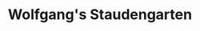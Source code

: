 ---
title: "Wolfgang's Staudengarten"
url: /muelheim-an-der-ruhr/wolfgangs-staudengarten/
shop: Garten-Center
---